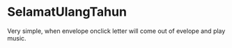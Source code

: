 # SelamatUlangTahun
Very simple, when envelope onclick letter will come out of evelope and play music.
